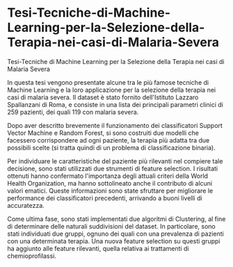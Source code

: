 # Tesi-Tecniche-di-Machine-Learning-per-la-Selezione-della-Terapia-nei-casi-di-Malaria-Severa
Tesi-Tecniche di Machine Learning per la Selezione della Terapia nei casi di Malaria Severa

In questa tesi vengono presentate alcune tra le più famose tecniche di Machine Learning e la loro applicazione per la selezione della terapia nei casi di malaria severa. Il dataset è stato fornito dell'Istituto Lazzaro Spallanzani di Roma, e consiste in una lista dei principali parametri clinici di 259 pazienti, dei quali 119 con malaria severa.

Dopo aver descritto brevemente il funzionamento dei classificatori Support Vector Machine e Random Forest, si sono costruiti due modelli che facessero corrispondere ad ogni paziente, la terapia più adatta tra due possibili scelte (si tratta quindi di un problema di classificazione binaria).

Per individuare le caratteristiche del paziente più rilevanti nel compiere tale decisione, sono stati utilizzati due strumenti di feature selection. I risultati ottenuti hanno confermato l'importanza degli attuali criteri della World Health Organization, ma hanno sottolineato anche il contributo di alcuni valori ematici. Queste informazioni sono state sfruttare per migliorare le performance dei classificatori precedenti, arrivando a buoni livelli di accuratezza.

Come ultima fase, sono stati implementati due algoritmi di Clustering, al fine di determinare delle naturali suddivisioni del dataset. In particolare, sono stati individuati due gruppi, ognuno dei quali con una prevalenza di pazienti con una determinata terapia. Una nuova feature selection su questi gruppi ha aggiunto alle feature rilevanti, quella relativa ai trattamenti di chemioprofilassi.
